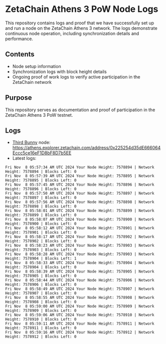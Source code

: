 # ZetaChain Athens 3 PoW Node Logs
This repository contains logs and proof that we have successfully set up and run a node on the ZetaChain Athens 3 network. The logs demonstrate continuous node operation, including synchronization details and performance.

## Contents
- Node setup information
- Synchronization logs with block height details
- Ongoing proof of work logs to verify active participation in the ZetaChain network

## Purpose
This repository serves as documentation and proof of participation in the ZetaChain Athens 3 PoW testnet.

## Logs

- [Third Bunny](https://thirdbunny.xyz/) node: https://athens.explorer.zetachain.com/address/0x225254d35dE666064Eccc5ce16eF1D8bF8D7b5EE
- Latest logs:
```
Fri Nov  8 05:57:34 AM UTC 2024 Your Node Height: 7578894 | Network Height: 7578894 | Blocks Left: 0
Fri Nov  8 05:57:39 AM UTC 2024 Your Node Height: 7578895 | Network Height: 7578895 | Blocks Left: 0
Fri Nov  8 05:57:45 AM UTC 2024 Your Node Height: 7578896 | Network Height: 7578896 | Blocks Left: 0
Fri Nov  8 05:57:50 AM UTC 2024 Your Node Height: 7578897 | Network Height: 7578897 | Blocks Left: 0
Fri Nov  8 05:57:56 AM UTC 2024 Your Node Height: 7578898 | Network Height: 7578898 | Blocks Left: 0
Fri Nov  8 05:58:01 AM UTC 2024 Your Node Height: 7578899 | Network Height: 7578899 | Blocks Left: 0
Fri Nov  8 05:58:07 AM UTC 2024 Your Node Height: 7578900 | Network Height: 7578900 | Blocks Left: 0
Fri Nov  8 05:58:12 AM UTC 2024 Your Node Height: 7578901 | Network Height: 7578901 | Blocks Left: 0
Fri Nov  8 05:58:17 AM UTC 2024 Your Node Height: 7578902 | Network Height: 7578902 | Blocks Left: 0
Fri Nov  8 05:58:23 AM UTC 2024 Your Node Height: 7578903 | Network Height: 7578903 | Blocks Left: 0
Fri Nov  8 05:58:28 AM UTC 2024 Your Node Height: 7578903 | Network Height: 7578904 | Blocks Left: 1
Fri Nov  8 05:58:33 AM UTC 2024 Your Node Height: 7578904 | Network Height: 7578904 | Blocks Left: 0
Fri Nov  8 05:58:39 AM UTC 2024 Your Node Height: 7578905 | Network Height: 7578905 | Blocks Left: 0
Fri Nov  8 05:58:44 AM UTC 2024 Your Node Height: 7578906 | Network Height: 7578906 | Blocks Left: 0
Fri Nov  8 05:58:49 AM UTC 2024 Your Node Height: 7578907 | Network Height: 7578907 | Blocks Left: 0
Fri Nov  8 05:58:55 AM UTC 2024 Your Node Height: 7578908 | Network Height: 7578908 | Blocks Left: 0
Fri Nov  8 05:59:00 AM UTC 2024 Your Node Height: 7578909 | Network Height: 7578909 | Blocks Left: 0
Fri Nov  8 05:59:06 AM UTC 2024 Your Node Height: 7578910 | Network Height: 7578910 | Blocks Left: 0
Fri Nov  8 05:59:11 AM UTC 2024 Your Node Height: 7578911 | Network Height: 7578911 | Blocks Left: 0
Fri Nov  8 05:59:16 AM UTC 2024 Your Node Height: 7578912 | Network Height: 7578912 | Blocks Left: 0
```

